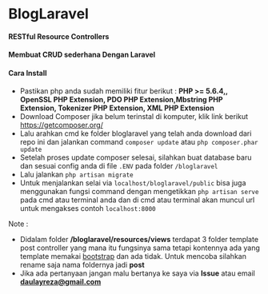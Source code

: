 # BlogLaravel
####  RESTful Resource Controllers
#### Membuat CRUD sederhana Dengan Laravel


#### Cara Install

  - Pastikan php anda sudah memiliki fitur berikut : **PHP >= 5.6.4,, OpenSSL PHP Extension, PDO PHP Extension,Mbstring PHP Extension, Tokenizer PHP Extension, XML PHP Extension**
  - Download Composer jika belum terinstal di komputer, klik link berikut https://getcomposer.org/
  - Lalu arahkan cmd ke folder bloglaravel yang telah anda download dari repo ini dan jalankan command `composer update` atau `php composer.phar update`
  - Setelah proses update composer selesai, silahkan buat database baru dan sesuai config anda di file `.ENV` pada folder `/bloglaravel`
  - Lalu jalankan `php artisan migrate`
  - Untuk menjalankan selai via `localhost/bloglaravel/public` bisa juga menggunakan fungsi command dengan mengetikkan `php artisan serve` pada cmd atau terminal anda dan di cmd atau terminal akan muncul url untuk mengakses contoh `localhost:8000`

Note :
- Didalam folder **/bloglaravel/resources/views** terdapat 3 folder template post controller yang mana itu fungsinya sama tetapi kontennya ada yang template memakai [bootstrap](getbootstrap.com) dan ada tidak. Untuk mencoba silahkan rename saja nama foldernya jadi **post**
- Jika ada pertanyaan jangan malu bertanya ke saya via **Issue** atau email **daulayreza@gmail.com**